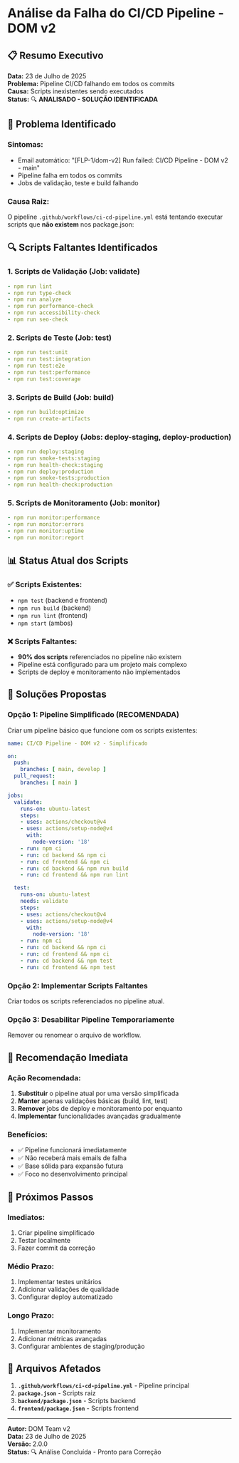 # Análise da Falha do CI/CD Pipeline - DOM v2

## 📋 **Resumo Executivo**

**Data:** 23 de Julho de 2025  
**Problema:** Pipeline CI/CD falhando em todos os commits  
**Causa:** Scripts inexistentes sendo executados  
**Status:** 🔍 **ANALISADO - SOLUÇÃO IDENTIFICADA**

## 🚨 **Problema Identificado**

### **Sintomas:**
- Email automático: "[FLP-1/dom-v2] Run failed: CI/CD Pipeline - DOM v2 - main"
- Pipeline falha em todos os commits
- Jobs de validação, teste e build falhando

### **Causa Raiz:**
O pipeline `.github/workflows/ci-cd-pipeline.yml` está tentando executar scripts que **não existem** nos package.json:

## 🔍 **Scripts Faltantes Identificados**

### **1. Scripts de Validação (Job: validate)**
```yaml
- npm run lint
- npm run type-check  
- npm run analyze
- npm run performance-check
- npm run accessibility-check
- npm run seo-check
```

### **2. Scripts de Teste (Job: test)**
```yaml
- npm run test:unit
- npm run test:integration
- npm run test:e2e
- npm run test:performance
- npm run test:coverage
```

### **3. Scripts de Build (Job: build)**
```yaml
- npm run build:optimize
- npm run create-artifacts
```

### **4. Scripts de Deploy (Jobs: deploy-staging, deploy-production)**
```yaml
- npm run deploy:staging
- npm run smoke-tests:staging
- npm run health-check:staging
- npm run deploy:production
- npm run smoke-tests:production
- npm run health-check:production
```

### **5. Scripts de Monitoramento (Job: monitor)**
```yaml
- npm run monitor:performance
- npm run monitor:errors
- npm run monitor:uptime
- npm run monitor:report
```

## 📊 **Status Atual dos Scripts**

### **✅ Scripts Existentes:**
- `npm test` (backend e frontend)
- `npm run build` (backend)
- `npm run lint` (frontend)
- `npm start` (ambos)

### **❌ Scripts Faltantes:**
- **90% dos scripts** referenciados no pipeline não existem
- Pipeline está configurado para um projeto mais complexo
- Scripts de deploy e monitoramento não implementados

## 🔧 **Soluções Propostas**

### **Opção 1: Pipeline Simplificado (RECOMENDADA)**
Criar um pipeline básico que funcione com os scripts existentes:

```yaml
name: CI/CD Pipeline - DOM v2 - Simplificado

on:
  push:
    branches: [ main, develop ]
  pull_request:
    branches: [ main ]

jobs:
  validate:
    runs-on: ubuntu-latest
    steps:
    - uses: actions/checkout@v4
    - uses: actions/setup-node@v4
      with:
        node-version: '18'
    - run: npm ci
    - run: cd backend && npm ci
    - run: cd frontend && npm ci
    - run: cd backend && npm run build
    - run: cd frontend && npm run lint

  test:
    runs-on: ubuntu-latest
    needs: validate
    steps:
    - uses: actions/checkout@v4
    - uses: actions/setup-node@v4
      with:
        node-version: '18'
    - run: npm ci
    - run: cd backend && npm ci
    - run: cd frontend && npm ci
    - run: cd backend && npm test
    - run: cd frontend && npm test
```

### **Opção 2: Implementar Scripts Faltantes**
Criar todos os scripts referenciados no pipeline atual.

### **Opção 3: Desabilitar Pipeline Temporariamente**
Remover ou renomear o arquivo de workflow.

## 🎯 **Recomendação Imediata**

### **Ação Recomendada:**
1. **Substituir** o pipeline atual por uma versão simplificada
2. **Manter** apenas validações básicas (build, lint, test)
3. **Remover** jobs de deploy e monitoramento por enquanto
4. **Implementar** funcionalidades avançadas gradualmente

### **Benefícios:**
- ✅ Pipeline funcionará imediatamente
- ✅ Não receberá mais emails de falha
- ✅ Base sólida para expansão futura
- ✅ Foco no desenvolvimento principal

## 📝 **Próximos Passos**

### **Imediatos:**
1. Criar pipeline simplificado
2. Testar localmente
3. Fazer commit da correção

### **Médio Prazo:**
1. Implementar testes unitários
2. Adicionar validações de qualidade
3. Configurar deploy automatizado

### **Longo Prazo:**
1. Implementar monitoramento
2. Adicionar métricas avançadas
3. Configurar ambientes de staging/produção

## 🔄 **Arquivos Afetados**

1. **`.github/workflows/ci-cd-pipeline.yml`** - Pipeline principal
2. **`package.json`** - Scripts raiz
3. **`backend/package.json`** - Scripts backend
4. **`frontend/package.json`** - Scripts frontend

---

**Autor:** DOM Team v2  
**Data:** 23 de Julho de 2025  
**Versão:** 2.0.0  
**Status:** 🔍 Análise Concluída - Pronto para Correção 